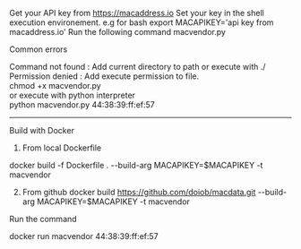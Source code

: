 Get your API key from https://macaddress.io 
Set your key in the shell execution environement. 
e.g for bash 
 export MACAPIKEY='api key from macaddress.io'
Run the following command 
 macvendor.py <MAC address>

Common errors

Command not found : Add current directory to path or execute with ./  
Permission denied : Add execute permission to file.  
 chmod +x macvendor.py  
 or execute with python interpreter  
 python macvendor.py 44:38:39:ff:ef:57 

---------------
Build with Docker

1) From local Dockerfile

docker build -f Dockerfile . --build-arg  MACAPIKEY=$MACAPIKEY -t macvendor

2) From github 
docker build https://github.com/doiob/macdata.git  --build-arg  MACAPIKEY=$MACAPIKEY -t macvendor

Run the command

docker run  macvendor 44:38:39:ff:ef:57
